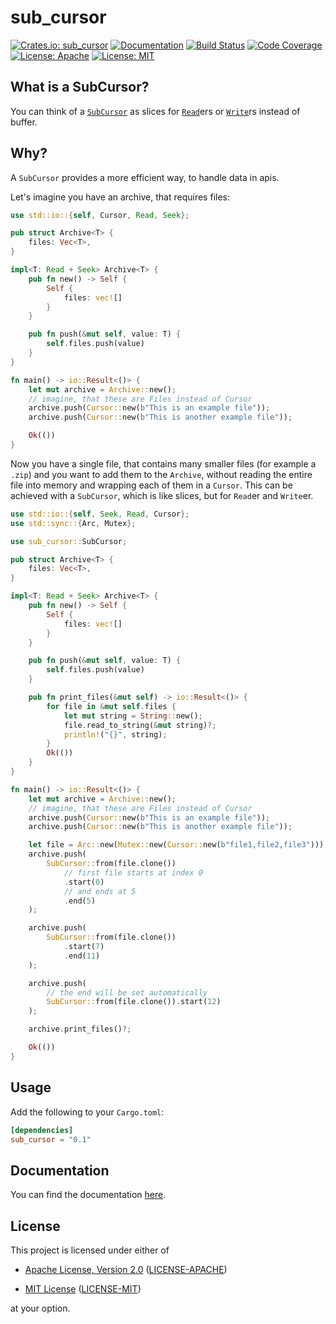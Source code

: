 sub_cursor
=========
[![Crates.io: sub_cursor](https://img.shields.io/crates/v/sub_cursor.svg)](https://crates.io/crates/sub_cursor)
[![Documentation](https://docs.rs/sub_cursor/badge.svg)](https://docs.rs/sub_cursor)
[![Build Status](https://travis-ci.org/luro02/sub_cursor.svg?branch=master)](https://travis-ci.org/luro02/sub_cursor)
[![Code Coverage](https://codecov.io/gh/luro02/sub_cursor/branch/master/graph/badge.svg)](https://codecov.io/gh/luro02/sub_cursor/branch/master)
[![License: Apache](https://img.shields.io/badge/License-Apache%202.0-red.svg)](LICENSE-APACHE)
[![License: MIT](https://img.shields.io/badge/license-MIT-blue.svg)](LICENSE)

## What is a SubCursor?
You can think of a [`SubCursor`] as slices for [`Read`]ers or [`Write`]rs instead of buffer.

[`SubCursor`]: https://github.com/Luro02/sub_cursor
[`Read`]: https://doc.rust-lang.org/std/io/trait.Read.html
[`Write`]: https://doc.rust-lang.org/std/io/trait.Write.html

## Why?
A `SubCursor` provides a more efficient way, to handle data in apis.

Let's imagine you have an archive, that requires files:
```rust
use std::io::{self, Cursor, Read, Seek};

pub struct Archive<T> {
    files: Vec<T>,
}

impl<T: Read + Seek> Archive<T> {
    pub fn new() -> Self {
        Self {
            files: vec![]
        }
    }

    pub fn push(&mut self, value: T) {
        self.files.push(value)
    }
}

fn main() -> io::Result<()> {
    let mut archive = Archive::new();
    // imagine, that these are Files instead of Cursor
    archive.push(Cursor::new(b"This is an example file"));
    archive.push(Cursor::new(b"This is another example file"));

    Ok(())
}
```
Now you have a single file, that contains many smaller files (for example a `.zip`) and you want to add them to the `Archive`, without reading the entire file into memory and wrapping each of them in a `Cursor`.
This can be achieved with a `SubCursor`, which is like slices, but for `Read`er and `Write`er.

```rust
use std::io::{self, Seek, Read, Cursor};
use std::sync::{Arc, Mutex};

use sub_cursor::SubCursor;

pub struct Archive<T> {
    files: Vec<T>,
}

impl<T: Read + Seek> Archive<T> {
    pub fn new() -> Self {
        Self {
            files: vec![]
        }
    }

    pub fn push(&mut self, value: T) {
        self.files.push(value)
    }

    pub fn print_files(&mut self) -> io::Result<()> {
        for file in &mut self.files {
            let mut string = String::new();
            file.read_to_string(&mut string)?;
            println!("{}", string);
        }
        Ok(())
    }
}

fn main() -> io::Result<()> {
    let mut archive = Archive::new();
    // imagine, that these are Files instead of Cursor
    archive.push(Cursor::new(b"This is an example file"));
    archive.push(Cursor::new(b"This is another example file"));

    let file = Arc::new(Mutex::new(Cursor::new(b"file1,file2,file3")));
    archive.push(
        SubCursor::from(file.clone())
            // first file starts at index 0
            .start(0)
            // and ends at 5
            .end(5)
    );

    archive.push(
        SubCursor::from(file.clone())
            .start(7)
            .end(11)
    );

    archive.push(
        // the end will be set automatically
        SubCursor::from(file.clone()).start(12)
    );

    archive.print_files()?;

    Ok(())
}
```

## Usage
Add the following to your `Cargo.toml`:

```toml
[dependencies]
sub_cursor = "0.1"
```

## Documentation
You can find the documentation [here](https://docs.rs/sub_cursor).

## License

This project is licensed under either of

* [Apache License, Version 2.0](http://www.apache.org/licenses/LICENSE-2.0)
  ([LICENSE-APACHE](LICENSE-APACHE))

* [MIT License](http://opensource.org/licenses/MIT)
  ([LICENSE-MIT](LICENSE-MIT))

at your option.
